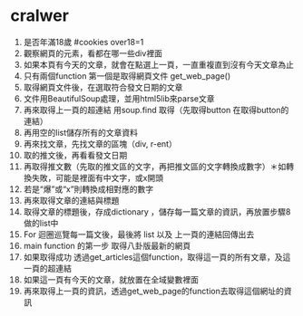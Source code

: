 # cralwer
1. 是否年滿18歲 #cookies over18=1 
2. 觀察網頁的元素，看都在哪一些div裡面
3. 如果本頁有今天的文章，就會在點選上一頁，一直重複直到沒有今天文章為止
4. 只有兩個function 第一個是取得網頁文件 get_web_page()
5. 取得網頁文件後，在選取符合發文日期的文章
6. 文件用BeautifulSoup處理，並用html5lib來parse文章
7. 再來取得上一頁的超連結 用soup.find 取得（先取得button 在取得button的連結）
8. 再用空的list儲存所有的文章資料
9. 再來找文章，先找文章的區塊（div, r-ent）
10. 取的推文後，再看看發文日期
11. 再取得推文數（先取的推文區的文字，再把推文區的文字轉換成數字）＊如轉換失敗，可能是裡面有中文字，或x開頭
12. 若是“爆”或“x”則轉換成相對應的數字
13. 再來取得文章的連結與標題
14. 取得文章的標題後，存成dictionary ，儲存每一篇文章的資訊，再放置步驟8做的list中
15. For 迴圈巡覽每一篇文後，最後將 list 以及 上一頁的連結回傳出去
16. main function 的第一步 取得八卦版最新的網頁
17. 如果取得成功 透過get_articles這個function，取得這一頁的所有文章，及這一頁的超連結
18. 如果這一頁有今天的文章，就放置在全域變數裡面
19. 再來取得上一頁的資訊，透過get_web_page的function去取得這個網址的資訊